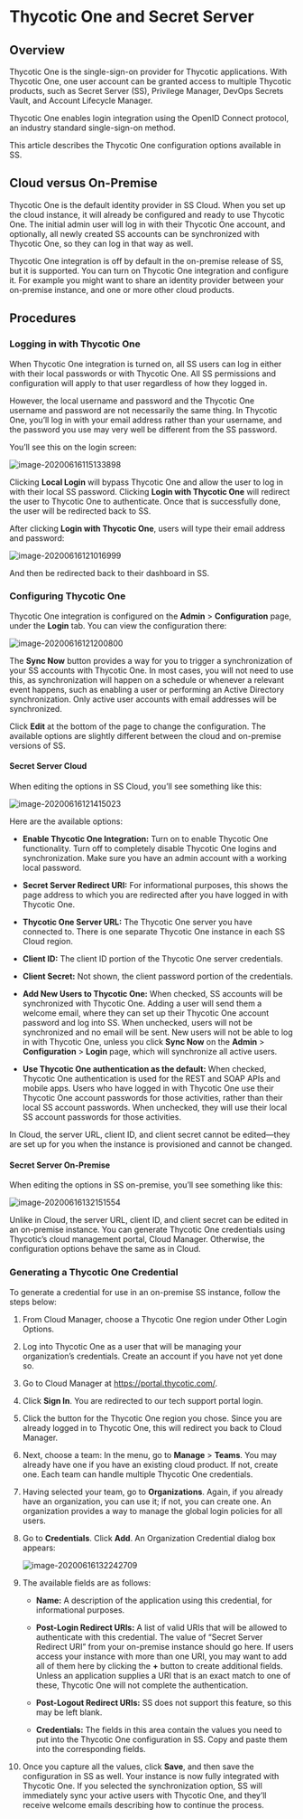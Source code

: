 [title]: # (Thycotic One and Secret Server)
[tags]: # (Authentication, Thycotic One)
[priority]: # (1000)

# Thycotic One and Secret Server

## Overview

Thycotic One is the single-sign-on provider for Thycotic applications. With Thycotic One, one user account can be granted access to multiple Thycotic products, such as Secret Server (SS), Privilege Manager, DevOps Secrets Vault, and Account Lifecycle Manager.

Thycotic One enables login integration using the OpenID Connect protocol, an industry standard single-sign-on method.

This article describes the Thycotic One configuration options available in SS.

## Cloud versus On-Premise

Thycotic One is the default identity provider in SS Cloud. When you set up the cloud instance, it will already be configured and ready to use Thycotic One. The initial admin user will log in with their Thycotic One account, and optionally, all newly created SS accounts can be synchronized with Thycotic One, so they can log in that way as well.

Thycotic One integration is off by default in the on-premise release of SS, but it is supported. You can turn on Thycotic One integration and configure it. For example you might want to share an identity provider between your on-premise instance, and one or more other cloud products.

## Procedures

###  Logging in with Thycotic One

When Thycotic One integration is turned on, all SS users can log in either with their local passwords or with Thycotic One. All SS permissions and configuration will apply to that user regardless of how they logged in.

However, the local username and password and the Thycotic One username and password are not necessarily the same thing. In Thycotic One, you’ll log in with your email address rather than your username, and the password you use may very well be different from the SS password.

You’ll see this on the login screen:

![image-20200616115133898](images/image-20200616115133898.png)

Clicking **Local Login** will bypass Thycotic One and allow the user to log in with their local SS password. Clicking **Login with Thycotic One** will redirect the user to Thycotic One to authenticate. Once that is successfully done, the user will be redirected back to SS.

After clicking **Login with Thycotic One**, users will type their email address and password:

![image-20200616121016999](images/image-20200616121016999.png)

And then be redirected back to their dashboard in SS.

### Configuring Thycotic One

Thycotic One integration is configured on the **Admin** > **Configuration** page, under the **Login** tab. You can view the configuration there:

![image-20200616121200800](images/image-20200616121200800.png)

The **Sync Now** button provides a way for you to trigger a synchronization of your SS accounts with Thycotic One. In most cases, you will not need to use this, as synchronization will happen on a schedule or whenever a relevant event happens, such as enabling a user or performing an Active Directory synchronization. Only active user accounts with email addresses will be synchronized.

Click **Edit** at the bottom of the page to change the configuration. The available options are slightly different between the cloud and on-premise versions of SS.

#### Secret Server Cloud

When editing the options in SS Cloud, you’ll see something like this:

![image-20200616121415023](images/image-20200616121415023.png)

Here are the available options:

- **Enable Thycotic One Integration:** Turn on to enable Thycotic One functionality. Turn off to completely disable Thycotic One logins and synchronization. Make sure you have an admin account with a working local password.

- **Secret Server Redirect URI:** For informational purposes, this shows the page address to which you are redirected after you have logged in with Thycotic One.

- **Thycotic One Server URL:** The Thycotic One server you have connected to. There is one separate Thycotic One instance in each SS Cloud region.

- **Client ID:** The client ID portion of the Thycotic One server credentials.

- **Client Secret:** Not shown, the client password portion of the credentials.

- **Add New Users to Thycotic One:** When checked, SS accounts will be synchronized with Thycotic One. Adding a user will send them a welcome email, where they can set up their Thycotic One account password and log into SS. When unchecked, users will not be synchronized and no email will be sent. New users will not be able to log in with Thycotic One, unless you click **Sync Now** on the **Admin** > **Configuration** > **Login** page, which will synchronize all active users.

- **Use Thycotic One authentication as the default:** When checked, Thycotic One authentication is used for the REST and SOAP APIs and mobile apps. Users who have logged in with Thycotic One use their Thycotic One account passwords for those activities, rather than their local SS account passwords. When unchecked, they will use their local SS account passwords for those activities.

In Cloud, the server URL, client ID, and client secret cannot be edited—they are set up for you when the instance is provisioned and cannot be changed.

#### Secret Server On-Premise

When editing the options in SS on-premise, you’ll see something like this:

![image-20200616132151554](images/image-20200616132151554.png)

Unlike in Cloud, the server URL, client ID, and client secret can be edited in an on-premise instance. You can generate Thycotic One credentials using Thycotic’s cloud management portal, Cloud Manager. Otherwise, the configuration options behave the same as in Cloud.

### Generating a Thycotic One Credential

To generate a credential for use in an on-premise SS instance, follow the steps below:

1. From Cloud Manager, choose a Thycotic One region under Other Login Options.

1. Log into Thycotic One as a user that will be managing your organization’s credentials. Create an account if you have not yet done so.

1. Go to Cloud Manager at https://portal.thycotic.com/.

1. Click **Sign In**. You are redirected to our tech support portal login.

1. Click the button for the Thycotic One region you chose. Since you are already logged in to Thycotic One, this will redirect you back to Cloud Manager.

1. Next, choose a team: In the menu, go to **Manage** > **Teams**. You may already have one if you have an existing cloud product. If not, create one. Each team can handle multiple Thycotic One credentials.

1. Having selected your team, go to **Organizations**. Again, if you already have an organization, you can use it; if not, you can create one. An organization provides a way to manage the global login policies for all users.

1. Go to **Credentials**. Click **Add**. An Organization Credential dialog box appears:

   ![image-20200616132242709](images/image-20200616132242709.png)

1. The available fields are as follows:

    - **Name:** A description of the application using this credential, for informational purposes.

    - **Post-Login Redirect URIs:** A list of valid URIs that will be allowed to authenticate with this credential. The value of “Secret Server Redirect URI” from your on-premise instance should go here. If users access your instance with more than one URI, you may want to add all of them here by clicking the **+** button to create additional fields. Unless an application supplies a URI that is an exact match to one of these, Thycotic One will not complete the authentication.
    - **Post-Logout Redirect URIs:** SS does not support this feature, so this may be left blank.

    - **Credentials:** The fields in this area contain the values you need to put into the Thycotic One configuration in SS. Copy and paste them into the corresponding fields.

1. Once you capture all the values, click **Save**, and then save the configuration in SS as well. Your instance is now fully integrated with Thycotic One. If you selected the synchronization option, SS will immediately sync your active users with Thycotic One, and they’ll receive welcome emails describing how to continue the process.


